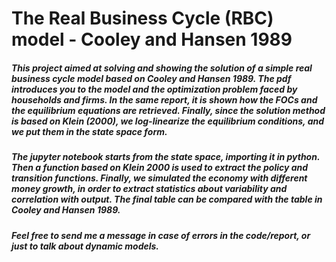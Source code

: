 # The Real Business Cycle (RBC) model - Cooley and Hansen 1989

##### This project aimed at solving and showing the solution of a simple real business cycle model based on Cooley and Hansen 1989. The pdf introduces you to the model and the optimization problem faced by households and firms. In the same report, it is shown how the FOCs and the equilibrium equations are retrieved. Finally, since the solution method is based on Klein (2000), we log-linearize the equilibrium conditions, and we put them in the state space form.

##### The jupyter notebook starts from the state space, importing it in python. Then a function based on Klein 2000 is used to extract the policy and transition functions. Finally, we simulated the economy with different money growth, in order to extract statistics about variability and correlation with output. The final table can be compared with the table in Cooley and Hansen 1989.

##### Feel free to send me a message in case of errors in the code/report, or just to talk about dynamic models. 
 
